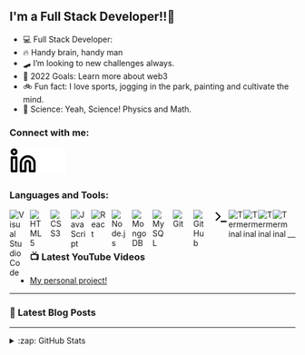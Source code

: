 ## I'm a Full Stack Developer!!👋 

- 💻 Full Stack Developer:
- 🔥 Handy brain, handy man 
- 🛹 I’m looking to new challenges always. 
- 🥅 2022 Goals: Learn more about web3
- 🚲 Fun fact: I love sports, jogging in the park, painting and cultivate the mind.
- 📜 Science: Yeah, Science! Physics and Math.


### Connect with me:


[![website](./img/linkedin-light.svg)](https://www.linkedin.com/in/pablocausa#gh-light-mode-only)
[![website](./img/linkedin-dark.svg)](https://www.linkedin.com/in/pablocausa#gh-dark-mode-only)
&nbsp;&nbsp;


### Languages and Tools:

<img align="left" alt="Visual Studio Code" width="26px" src="https://cdn.jsdelivr.net/gh/devicons/devicon/icons/vscode/vscode-original.svg" style="padding-right:10px;" />
<img align="left" alt="HTML5" width="26px" src="https://cdn.jsdelivr.net/gh/devicons/devicon/icons/html5/html5-original.svg" style="padding-right:10px;" />
<img align="left" alt="CSS3" width="26px" src="https://cdn.jsdelivr.net/gh/devicons/devicon/icons/css3/css3-original.svg" style="padding-right:10px;" />
<img align="left" alt="JavaScript" width="26px" src="https://cdn.jsdelivr.net/gh/devicons/devicon/icons/javascript/javascript-original.svg" style="padding-right:10px;" />
<img align="left" alt="React" width="26px" src="https://cdn.jsdelivr.net/gh/devicons/devicon/icons/react/react-original.svg" style="padding-right:10px;" />

<img align="left" alt="Node.js" width="26px" src="https://cdn.jsdelivr.net/gh/devicons/devicon/icons/nodejs/nodejs-original.svg" style="padding-right:10px;" />

<img align="left" alt="MongoDB" width="26px" src="https://cdn.jsdelivr.net/gh/devicons/devicon/icons/mongodb/mongodb-original.svg" style="padding-right:10px;" />
<img align="left" alt="MySQL" width="26px" src="https://cdn.jsdelivr.net/gh/devicons/devicon/icons/mysql/mysql-original.svg" style="padding-right:10px;" />
<img align="left" alt="Git" width="26px" src="https://cdn.jsdelivr.net/gh/devicons/devicon/icons/git/git-original.svg" style="padding-right:10px;" />

<img align="left" alt="GitHub" width="26px" src="https://user-images.githubusercontent.com/3369400/139448065-39a229ba-4b06-434b-bc67-616e2ed80c8f.png" style="padding-right:10px;" />
<img align="left" alt="Terminal" width="26px" src="./img/terminal-light.svg" />
<img align="left" alt="Terminal" width="26px" src="https://symbols.getvecta.com/stencil_261/45_sequelize.7e233926cd.jpg" />
<img align="left" alt="Terminal" width="26px" src="https://w7.pngwing.com/pngs/212/722/png-transparent-web-development-express-js-javascript-software-framework-laravel-world-wide-web-purple-blue-text.png" />
<img align="left" alt="Terminal" width="26px" src="https://e7.pngegg.com/pngimages/917/797/png-clipart-redux-react-npm-state-management-others-text-web-application.png" />
<img align="left" alt="Terminal" width="26px" src="https://w7.pngwing.com/pngs/173/36/png-transparent-postgresql-logo-computer-software-database-open-source-s-text-head-snout.png" />



<br />
<br />

---

### 📺 Latest YouTube Videos

<!-- YOUTUBE:START -->
- [My personal project!](https://www.youtube.com/watch?v=aTfcXPvpPCs)

<!-- YOUTUBE:END -->


---

### 📕 Latest Blog Posts

<!-- BLOG-POST-LIST:START -->

<!-- BLOG-POST-LIST:END -->


---

<details>
  <summary>:zap: GitHub Stats</summary>

  <img align="left" alt="Causapablo Stats" src="https://github-readme-stats.vercel.app/api?username=causapablo&show_icons=true&hide_border=false&title_color=ff652f&icon_color=FFE400&bg_color=09131B&text_color=ffffff&border_color=0c1a25" />

</details>

